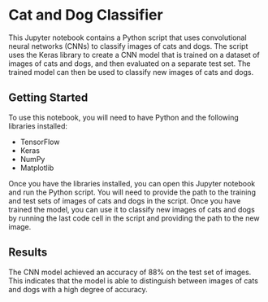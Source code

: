 <!DOCTYPE html>
<html lang="en">
<head>
    <meta charset="UTF-8">
</head>
<body>
    <h1>Cat and Dog Classifier</h1>
    <p>This Jupyter notebook contains a Python script that uses convolutional neural networks (CNNs) to classify images of cats and dogs. The script uses the Keras library to create a CNN model that is trained on a dataset of images of cats and dogs, and then evaluated on a separate test set. The trained model can then be used to classify new images of cats and dogs.</p>

<h2>Getting Started</h2>
<p>To use this notebook, you will need to have Python and the following libraries installed:</p>
<ul>
    <li>TensorFlow</li>
    <li>Keras</li>
    <li>NumPy</li>
    <li>Matplotlib</li>
</ul>
<p>Once you have the libraries installed, you can open this Jupyter notebook and run the Python script. You will need to provide the path to the training and test sets of images of cats and dogs in the script. Once you have trained the model, you can use it to classify new images of cats and dogs by running the last code cell in the script and providing the path to the new image.</p>

<h2>Results</h2>
<p>The CNN model achieved an accuracy of 88% on the test set of images. This indicates that the model is able to distinguish between images of cats and dogs with a high degree of accuracy.</p>

</body>
</html>





